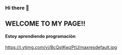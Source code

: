 ### Hi there 👋
## WELCOME TO MY PAGE!! 
#### Estoy aprendiendo programaciòn
<img>https://i.ytimg.com/vi/BcQstKwzPtU/maxresdefault.jpg<img>
